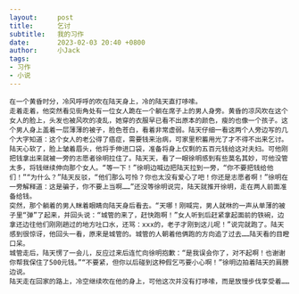 ```yaml
---
layout:     post
title:      乞讨
subtitle:   我的习作
date:       2023-02-03 20:40 +0800 
author:     小Jack
tags:  
- 习作
- 小说
---
```

    在一个黄昏时分，冷风呼呼的吹在陆天身上，冷的陆天直打哆嗦。
    走着走着，他突然看见街角处有一位女人跪在一个躺在席子上的男人身旁。黄昏的凉风吹在这个女人的脸上，头发也被风吹的凌乱，她穿的衣服早已看不出原本的颜色，瘦的也像一个孩子。这个男人身上盖着一层薄薄的被子，脸色苍白，看着非常虚弱。陆天仔细一看这两个人旁边写的几个大字知道：这个女人的老公得了癌症，需要钱来治病，可家里积蓄用光了才不得不出来乞讨。陆天心软了，脸上皱着眉头，他将手伸进口袋，准备将身上仅剩的五百元钱给这对夫妇。可他刚把钱拿出来就被一旁的志愿者徐明拉住了。陆天天，看了一眼徐明感到有些莫名其妙，可他没管太多，将钱继续伸向那个女人。“等一下！”徐明边喊边把陆天拉到一旁，“你不要把钱给他们！”“为什么？”陆天反驳，“他们那么可怜？你也太没有爱心了吧！你还是志愿者啊！”徐明在一旁解释道：这是骗子，你不要上当啊……”还没等徐明说完，陆天就推开徐明，走在两人前面准备给钱。
    突然，那个躺着的男人眯着眼睛向陆天身后看去。“天哪！刚喊完，男人就咻的一声从单薄的被子里“弹”了起来，并回头说：“城管的来了，赶快跑啊！”女人听到后赶紧拿起面前的铁碗，边拿还边往他们刚刚趟过的地方吐口水，还骂：xxx的，老子才刚到这儿呢！”说完就跑了。陆天感到很惊讶，他回头一看，原来是城管的。城管的人朝着他俩跑的方向追了过去……陆天看的目瞪口呆。
    城管走后，陆天愣了一会儿，反应过来后连忙向徐明抱歉：“是我误会你了，对不起啊！也谢谢你帮我保住了500元钱。”“不要紧，但你以后碰到这种假乞丐要小心啊！”徐明边拍着陆天的肩膀边说。
    陆天走在回家的路上，冷空继续吹在他的身上，可他这次并没有打哆嗦，而是放慢步伐享受着……
